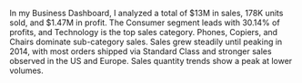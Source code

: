 In my Business Dashboard, I analyzed a total of $13M in sales, 178K units sold, and $1.47M in profit. The Consumer segment leads with 30.14% of profits, and Technology is the top sales category. Phones, Copiers, and Chairs dominate sub-category sales. Sales grew steadily until peaking in 2014, with most orders shipped via Standard Class and stronger sales observed in the US and Europe. Sales quantity trends show a peak at lower volumes.
